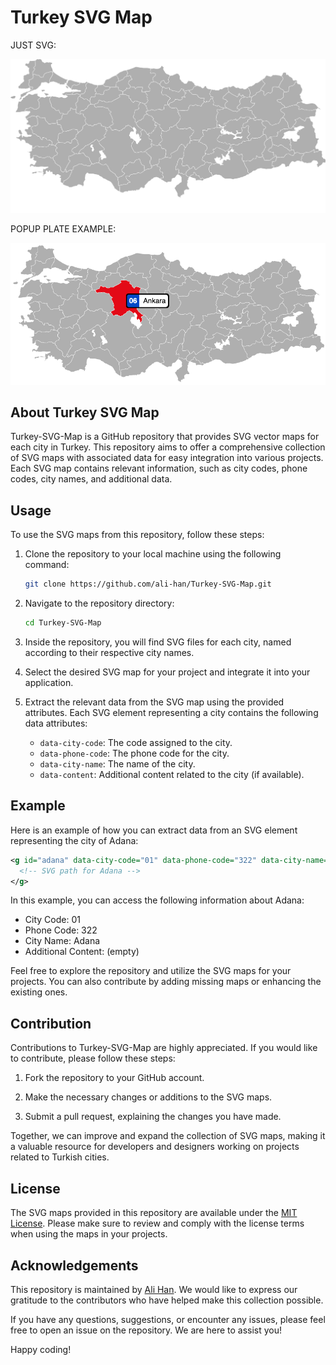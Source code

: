 # Turkey SVG Map

JUST SVG:

![Turkey SVG Map](src/turkey.svg?raw=true "Turkey Svg Map")

POPUP PLATE EXAMPLE:

![Turkey SVG Map w Popup Plate](demo/preview.png?raw=true "Turkey Map")

## About Turkey SVG Map

Turkey-SVG-Map is a GitHub repository that provides SVG vector maps for each city in Turkey. This repository aims to offer a comprehensive collection of SVG maps with associated data for easy integration into various projects. Each SVG map contains relevant information, such as city codes, phone codes, city names, and additional data.

## Usage

To use the SVG maps from this repository, follow these steps:

1. Clone the repository to your local machine using the following command:

   ```bash
   git clone https://github.com/ali-han/Turkey-SVG-Map.git
   ```

2. Navigate to the repository directory:

   ```bash
   cd Turkey-SVG-Map
   ```

3. Inside the repository, you will find SVG files for each city, named according to their respective city names.

4. Select the desired SVG map for your project and integrate it into your application.

5. Extract the relevant data from the SVG map using the provided attributes. Each SVG element representing a city contains the following data attributes:

   - `data-city-code`: The code assigned to the city.
   - `data-phone-code`: The phone code for the city.
   - `data-city-name`: The name of the city.
   - `data-content`: Additional content related to the city (if available).

## Example

Here is an example of how you can extract data from an SVG element representing the city of Adana:

```svg
<g id="adana" data-city-code="01" data-phone-code="322" data-city-name="Adana" data-content="">
  <!-- SVG path for Adana -->
</g>
```

In this example, you can access the following information about Adana:

- City Code: 01
- Phone Code: 322
- City Name: Adana
- Additional Content: (empty)

Feel free to explore the repository and utilize the SVG maps for your projects. You can also contribute by adding missing maps or enhancing the existing ones.

## Contribution

Contributions to Turkey-SVG-Map are highly appreciated. If you would like to contribute, please follow these steps:

1. Fork the repository to your GitHub account.

2. Make the necessary changes or additions to the SVG maps.

3. Submit a pull request, explaining the changes you have made.

Together, we can improve and expand the collection of SVG maps, making it a valuable resource for developers and designers working on projects related to Turkish cities.

## License

The SVG maps provided in this repository are available under the [MIT License](LICENSE). Please make sure to review and comply with the license terms when using the maps in your projects.

## Acknowledgements

This repository is maintained by [Ali Han](https://github.com/ali-han). We would like to express our gratitude to the contributors who have helped make this collection possible.

If you have any questions, suggestions, or encounter any issues, please feel free to open an issue on the repository. We are here to assist you!

Happy coding!